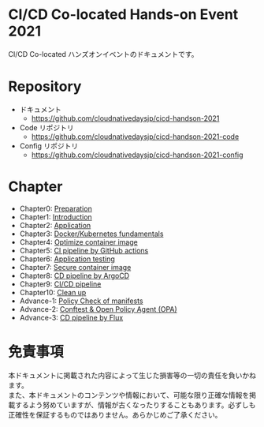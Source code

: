 # CI/CD Co-located Hands-on Event 2021

CI/CD Co-located ハンズオンイベントのドキュメントです。

# Repository

* ドキュメント
	* https://github.com/cloudnativedaysjp/cicd-handson-2021
* Code リポジトリ
	* https://github.com/cloudnativedaysjp/cicd-handson-2021-code
* Config リポジトリ
	* https://github.com/cloudnativedaysjp/cicd-handson-2021-config

# Chapter

* Chapter0: [Preparation](docs/chapter0.md)
* Chapter1: [Introduction](docs/chapter1.md)
* Chapter2: [Application](docs/chapter2.md)
* Chapter3: [Docker/Kubernetes fundamentals](docs/chapter3.md)
* Chapter4: [Optimize container image](docs/chapter4.md)
* Chapter5: [CI pipeline by GitHub actions](docs/chapter5.md)
* Chapter6: [Application testing](docs/chapter6.md)
* Chapter7: [Secure container image](docs/chapter7.md)
* Chapter8: [CD pipeline by ArgoCD](docs/chapter8.md)
* Chapter9: [CI/CD pipeline](docs/chapter9.md)
* Chapter10: [Clean up](docs/chapter10.md)
* Advance-1: [Policy Check of manifests](docs/chapter-advance-1.md)
* Advance-2: [Conftest & Open Policy Agent (OPA)](docs/chapter-advance-2.md)
* Advance-3: [CD pipeline by Flux](docs/chapter-advance-2.md)

# 免責事項

本ドキュメントに掲載された内容によって生じた損害等の一切の責任を負いかねます。  
また、本ドキュメントのコンテンツや情報において、可能な限り正確な情報を掲載するよう努めていますが、情報が古くなったりすることもあります。必ずしも正確性を保証するものではありません。あらかじめご了承ください。

